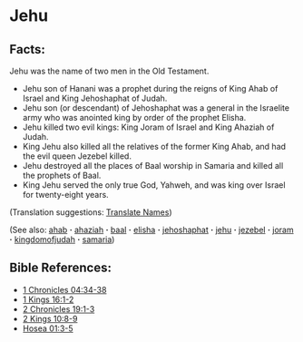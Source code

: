 # Jehu #

## Facts: ##

Jehu was the name of two men in the Old Testament.

* Jehu son of Hanani was a prophet during the reigns of King Ahab of Israel and King Jehoshaphat of Judah.
* Jehu son (or descendant) of Jehoshaphat was a general in the Israelite army who was anointed king by order of the prophet Elisha.
* Jehu killed two evil kings:  King Joram of Israel and King Ahaziah of Judah.
* King Jehu also killed all the relatives of the former King Ahab, and had the evil queen Jezebel killed.
* Jehu destroyed all the places of Baal worship in Samaria and killed all the prophets of Baal.
* King Jehu served the only true God, Yahweh, and was king over Israel for twenty-eight years.

(Translation suggestions: [Translate Names](https://git.door43.org/Door43/en-ta-translate-vol1/src/master/content/translate_names.md))

(See also: [ahab](../other/ahab.md) **·** [ahaziah](../other/ahaziah.md) **·** [baal](../other/baal.md) **·** [elisha](../other/elisha.md) **·** [jehoshaphat](../other/jehoshaphat.md) **·** [jehu](../other/jehu.md) **·** [jezebel](../other/jezebel.md) **·** [joram](../other/joram.md) **·** [kingdomofjudah](../other/kingdomofjudah.md) **·** [samaria](../other/samaria.md))

## Bible References: ##

* [1 Chronicles 04:34-38](https://door43.org/en/bible/notes/1ch/04/34)
* [1 Kings 16:1-2](https://door43.org/en/bible/notes/1ki/16/01)
* [2 Chronicles 19:1-3](https://door43.org/en/bible/notes/2ch/19/01)
* [2 Kings 10:8-9](https://door43.org/en/bible/notes/2ki/10/08)
* [Hosea 01:3-5](https://door43.org/en/bible/notes/hos/01/03)

